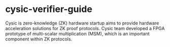 # cysic-verifier-guide

Cysic is zero-knowledge (ZK) hardware startup aims to provide hardware acceleration solutions for ZK proof protocols. Cysic team developed a FPGA prototype of multi-scalar multiplication (MSM), which is an important component within ZK protocols.

